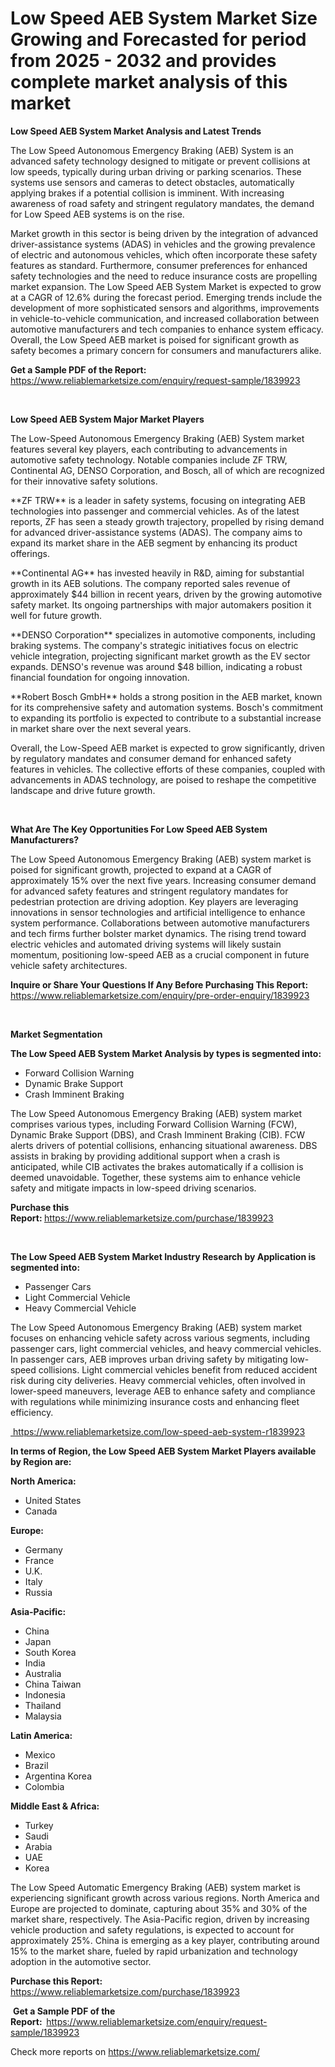 <p><h1>Low Speed AEB System Market Size Growing and Forecasted for period from 2025 - 2032 and provides complete market analysis of this market</h1></p><p><strong>Low Speed AEB System Market Analysis and Latest Trends</strong></p>
<p><p>The Low Speed Autonomous Emergency Braking (AEB) System is an advanced safety technology designed to mitigate or prevent collisions at low speeds, typically during urban driving or parking scenarios. These systems use sensors and cameras to detect obstacles, automatically applying brakes if a potential collision is imminent. With increasing awareness of road safety and stringent regulatory mandates, the demand for Low Speed AEB systems is on the rise.</p><p>Market growth in this sector is being driven by the integration of advanced driver-assistance systems (ADAS) in vehicles and the growing prevalence of electric and autonomous vehicles, which often incorporate these safety features as standard. Furthermore, consumer preferences for enhanced safety technologies and the need to reduce insurance costs are propelling market expansion. The Low Speed AEB System Market is expected to grow at a CAGR of 12.6% during the forecast period. Emerging trends include the development of more sophisticated sensors and algorithms, improvements in vehicle-to-vehicle communication, and increased collaboration between automotive manufacturers and tech companies to enhance system efficacy. Overall, the Low Speed AEB market is poised for significant growth as safety becomes a primary concern for consumers and manufacturers alike.</p></p>
<p><strong>Get a Sample PDF of the Report:&nbsp;</strong> <a href="https://www.reliablemarketsize.com/enquiry/request-sample/1839923?utm_campaign=2946&utm_medium=2&utm_source=Github&utm_content=ia&utm_term=31032025&utm_id=low-speed-aeb-system">https://www.reliablemarketsize.com/enquiry/request-sample/1839923</a></p>
<p>&nbsp;</p>
<p><strong>Low Speed AEB System Major Market Players</strong></p>
<p><p>The Low-Speed Autonomous Emergency Braking (AEB) System market features several key players, each contributing to advancements in automotive safety technology. Notable companies include ZF TRW, Continental AG, DENSO Corporation, and Bosch, all of which are recognized for their innovative safety solutions.</p><p>**ZF TRW** is a leader in safety systems, focusing on integrating AEB technologies into passenger and commercial vehicles. As of the latest reports, ZF has seen a steady growth trajectory, propelled by rising demand for advanced driver-assistance systems (ADAS). The company aims to expand its market share in the AEB segment by enhancing its product offerings.</p><p>**Continental AG** has invested heavily in R&D, aiming for substantial growth in its AEB solutions. The company reported sales revenue of approximately $44 billion in recent years, driven by the growing automotive safety market. Its ongoing partnerships with major automakers position it well for future growth.</p><p>**DENSO Corporation** specializes in automotive components, including braking systems. The company's strategic initiatives focus on electric vehicle integration, projecting significant market growth as the EV sector expands. DENSO's revenue was around $48 billion, indicating a robust financial foundation for ongoing innovation.</p><p>**Robert Bosch GmbH** holds a strong position in the AEB market, known for its comprehensive safety and automation systems. Bosch's commitment to expanding its portfolio is expected to contribute to a substantial increase in market share over the next several years.</p><p>Overall, the Low-Speed AEB market is expected to grow significantly, driven by regulatory mandates and consumer demand for enhanced safety features in vehicles. The collective efforts of these companies, coupled with advancements in ADAS technology, are poised to reshape the competitive landscape and drive future growth.</p></p>
<p>&nbsp;</p>
<p><strong>What Are The Key Opportunities For Low Speed AEB System Manufacturers?</strong></p>
<p><p>The Low Speed Autonomous Emergency Braking (AEB) system market is poised for significant growth, projected to expand at a CAGR of approximately 15% over the next five years. Increasing consumer demand for advanced safety features and stringent regulatory mandates for pedestrian protection are driving adoption. Key players are leveraging innovations in sensor technologies and artificial intelligence to enhance system performance. Collaborations between automotive manufacturers and tech firms further bolster market dynamics. The rising trend toward electric vehicles and automated driving systems will likely sustain momentum, positioning low-speed AEB as a crucial component in future vehicle safety architectures.</p></p>
<p><strong>Inquire or Share Your Questions If Any Before Purchasing This Report:</strong> <a href="https://www.reliablemarketsize.com/enquiry/pre-order-enquiry/1839923?utm_campaign=2946&utm_medium=2&utm_source=Github&utm_content=ia&utm_term=31032025&utm_id=low-speed-aeb-system">https://www.reliablemarketsize.com/enquiry/pre-order-enquiry/1839923</a></p>
<p>&nbsp;</p>
<p><strong>Market Segmentation</strong></p>
<p><strong>The Low Speed AEB System Market Analysis by types is segmented into:</strong></p>
<p><ul><li>Forward Collision Warning</li><li>Dynamic Brake Support</li><li>Crash Imminent Braking</li></ul></p>
<p><p>The Low Speed Autonomous Emergency Braking (AEB) system market comprises various types, including Forward Collision Warning (FCW), Dynamic Brake Support (DBS), and Crash Imminent Braking (CIB). FCW alerts drivers of potential collisions, enhancing situational awareness. DBS assists in braking by providing additional support when a crash is anticipated, while CIB activates the brakes automatically if a collision is deemed unavoidable. Together, these systems aim to enhance vehicle safety and mitigate impacts in low-speed driving scenarios.</p></p>
<p><strong>Purchase this Report:&nbsp;</strong><a href="https://www.reliablemarketsize.com/purchase/1839923?utm_campaign=2946&utm_medium=2&utm_source=Github&utm_content=ia&utm_term=31032025&utm_id=low-speed-aeb-system">https://www.reliablemarketsize.com/purchase/1839923</a></p>
<p>&nbsp;</p>
<p><strong>The Low Speed AEB System Market Industry Research by Application is segmented into:</strong></p>
<p><ul><li>Passenger Cars</li><li>Light Commercial Vehicle</li><li>Heavy Commercial Vehicle</li></ul></p>
<p><p>The Low Speed Autonomous Emergency Braking (AEB) system market focuses on enhancing vehicle safety across various segments, including passenger cars, light commercial vehicles, and heavy commercial vehicles. In passenger cars, AEB improves urban driving safety by mitigating low-speed collisions. Light commercial vehicles benefit from reduced accident risk during city deliveries. Heavy commercial vehicles, often involved in lower-speed maneuvers, leverage AEB to enhance safety and compliance with regulations while minimizing insurance costs and enhancing fleet efficiency.</p></p>
<p><a href="https://www.reliablemarketsize.com/low-speed-aeb-system-r1839923?utm_campaign=2946&utm_medium=2&utm_source=Github&utm_content=ia&utm_term=31032025&utm_id=low-speed-aeb-system">&nbsp;https://www.reliablemarketsize.com/low-speed-aeb-system-r1839923</a></p>
<p><strong>In terms of Region, the Low Speed AEB System Market Players available by Region are:</strong></p>
<p>
    <p> <strong> North America: </strong>
        <ul>
            <li>United States</li>
            <li>Canada</li>
        </ul>
        </p> 
    <p> <strong> Europe: </strong>
        <ul>
            <li>Germany</li>
            <li>France</li>
            <li>U.K.</li>
            <li>Italy</li>
            <li>Russia</li>
        </ul>
        </p> 
    <p> <strong> Asia-Pacific: </strong>
        <ul>
            <li>China</li>
            <li>Japan</li>
            <li>South Korea</li>
            <li>India</li>
            <li>Australia</li>
            <li>China Taiwan</li>
            <li>Indonesia</li>
            <li>Thailand</li>
            <li>Malaysia</li>
        </ul>
        </p> 
    <p> <strong> Latin America: </strong>
        <ul>
            <li>Mexico</li>
            <li>Brazil</li>
            <li>Argentina Korea</li>
            <li>Colombia</li>
        </ul>
        </p> 
    <p> <strong> Middle East & Africa: </strong>
        <ul>
            <li>Turkey</li>
            <li>Saudi</li>
            <li>Arabia</li>
            <li>UAE</li>
            <li>Korea</li>
        </ul>
    </p>
    </p>
<p><p>The Low Speed Automatic Emergency Braking (AEB) system market is experiencing significant growth across various regions. North America and Europe are projected to dominate, capturing about 35% and 30% of the market share, respectively. The Asia-Pacific region, driven by increasing vehicle production and safety regulations, is expected to account for approximately 25%. China is emerging as a key player, contributing around 15% to the market share, fueled by rapid urbanization and technology adoption in the automotive sector.</p></p>
<p><strong>Purchase this Report: </strong><a href="https://www.reliablemarketsize.com/purchase/1839923?utm_campaign=2946&utm_medium=2&utm_source=Github&utm_content=ia&utm_term=31032025&utm_id=low-speed-aeb-system">https://www.reliablemarketsize.com/purchase/1839923</a></p>
<p>&nbsp;<strong>Get a Sample PDF of the Report:&nbsp;&nbsp;</strong><a href="https://www.reliablemarketsize.com/enquiry/request-sample/1839923?utm_campaign=2946&utm_medium=2&utm_source=Github&utm_content=ia&utm_term=31032025&utm_id=low-speed-aeb-system">https://www.reliablemarketsize.com/enquiry/request-sample/1839923</a></p>
<p><strong></strong></p>
<p>Check more reports on <a href="https://www.reliablemarketsize.com/?utm_campaign=2946&utm_medium=2&utm_source=Github&utm_content=ia&utm_term=31032025&utm_id=low-speed-aeb-system">https://www.reliablemarketsize.com/</a></p>